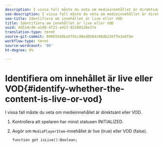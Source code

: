 ```yaml
---
description: I vissa fall måste du veta om medieinnehållet är direktsänt eller VOD.
seo-description: I vissa fall måste du veta om medieinnehållet är direktsänt eller VOD.
seo-title: Identifiera om innehållet är live eller VOD
title: Identifiera om innehållet är live eller VOD
uuid: 4d514c46-a1d0-4721-a423-92108126e37e
translation-type: tm+mt
source-git-commit: 040655d8ba5f91c98ed0584c08db226ffe1e0f4e
workflow-type: tm+mt
source-wordcount: '90'
ht-degree: 0%

---
```



# Identifiera om innehållet är live eller VOD{#identify-whether-the-content-is-live-or-vod}

I vissa fall måste du veta om medieinnehållet är direktsänt eller VOD.

1. Kontrollera att spelaren har minst statusen INITIALIZED.
1. Avgör om `MediaPlayerItem`-innehållet är live (true) eller VOD (false).

   ```
   function get isLive():Boolean;
   ```

